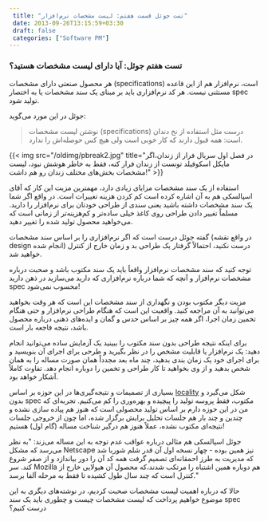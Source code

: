 ```yaml
---
 title: "تست جوئل قسمت هفتم: لیست مشخصات نرم‌افزار" 
 date: 2013-09-26T13:15:59+03:30
 draft: false 
 categories: ["Software PM"]
---
```




### تست هفتم جوئل: آیا دارای لیست مشخصات هستید؟ 



هر محصول صنعتی دارای مشخصات (specifications) است، نرم‌افزار هم از این قاعده مستثنی نیست. هر کد نرم‌افزاری باید بر مبنای یک سند مشخصات یا به اختصار spec تولید شود.



جوئل در این مورد می‌گوید: 
> نوشتن لیست مشخصات (specifications) درست مثل استفاده از نخ دندان است:‌ همه قبول دارند كه كار خوبی است ولی هیچ كس حوصله‌اش را ندارد.


{{< img src="/oldimg/pbreak2.jpg" title="در فصل اول سریال فرار از زندان،اگر مایکل اسکوفیلد تونست از زندان فرار کنه، فقط به خاطر هوشش نبود،  لیست مشخصات بخش‌های مختلف زندان رو هم داشت!" >}}





استفاده از یک سند مشخصات مزایای زیادی دارد، مهمترین مزیت این کار که آقای اسپالسکی هم به آن اشاره کرده است کم کردن هزینه تغییرات است. در واقع اگر شما یک سند مشخصات داشته باشید یعنی سندی از طراحی خودتان برای نرم‌افزار را دارید. مسلماً تغییر دادن طراحی روی کاغذ خیلی ساده‌تر و کم‌هزینه‌تر از زمانی است که می‌خواهید محصول تولید شده را تغییر دهید.



گفته جوئل درست است که اگر نرم‌افزاری را بر اساس سند مشخصات (در واقع نقشه design انجام شده) درست نکنید، احتمالاً گرفتار یک طراحی بد و زمان خارج از کنترل خواهید شد.



توجه کنید که سند مشخصات نرم‌افزار واقعاً باید یک سند مکتوب باشد و صحبت درباره مشخصات نرم‌افزار و آنچه که شما درباره نرم‌افزاری که دارید می‌سازید در ذهن دارید spec محسوب نمی‌شود!



مزیت دیگر مکتوب بودن و نگهداری از سند مشخصات این است که هر وقت بخواهید می‌توانید به آن مراجعه کنید. واقعیت این است که هنگام طراحی نرم‌افزار و حتی هنگام تخمین زمان اجرا، اگر همه چیز بر اساس حدس و گمان و ایده‌های ذهنی درباره محصول باشد، نتیجه فاجعه بار است.



برای اینکه نتیجه طراحی بدون سند مکتوب را ببینید یک آزمایش ساده می‌توانید انجام دهید: یک نرم‌افزار یا قابلیت مشخص را در نظر بگیرید و طرحی برای اجرای آن بنویسید و برای اجرای خود یک زمان بندی بدهید، چند ماه بعد مجدداً همان صورت مساله را به همان شخص بدهید و از وی بخواهید تا کار طراحی و تخمین را دوباره انجام دهد. تفاوت کاملاً آشکار خواهد بود.



بسیاری از تصمیمات و نتیجه‌گیری‌ها در این حوزه بر اساس [locality](http://www.parnianportal.com/blog/Lists/Posts/Post.aspx?ID=169) شکل می‌گیرد و بدون spec مکتوب، فقط پروسه تولید را پیچیده و بهره‌وری را کم می‌کنیم. تجربه‌ای که من در این حوزه دارم بر اساس تولید محصولی است که هنوز هم پیاده سازی نشده و چندین و چند بار هم جلسات تحلیل برایش برگزار شده، اما چون از خروجی جلسات نتیجه‌ای مکتوب نشده‌، عملاً هنوز هم درگیر شناخت مساله (گام اول) هستیم!



جوئل اسپالسکی هم مثالی درباره عواقب عدم توجه به این مساله می‌زند: "به نظر می‌رسد كه مشكل Netscape نیز همین بوده - چهار نسخه اول آن قدر شلم شوربا شد كه مدیریت به طرز احمقانه‌ای تصمیم گرفت همه كد آن را دور بياندازد و از صفر شروع كند. سر Mozilla هم دوباره همین اشتباه را مرتكب شدند،كه محصول آن هیولایی خارج از كنترل است كه چند سال طول كشیده تا فقط به مرحله آلفا برسد."



حالا که درباره اهمیت لیست مشخصات صحبت کردیم، در نوشته‌های دیگری به این موضوع خواهیم پرداخت که لیست مشخصات چیست و چطوری باید یک سند spec درست کنیم؟

